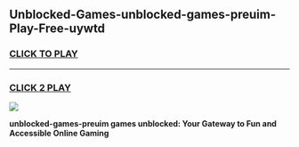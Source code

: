 
## Unblocked-Games-unblocked-games-preuim-Play-Free-uywtd
<h3>
<a href="https://premium76.site?title=unblocked-games-preuim&ref=24M">CLICK TO PLAY</a></h3>
<hr>

<h3>
<a href="https://premium76.site?title=unblocked-games-preuim&ref=24M">CLICK 2 PLAY</a>
  
</h3>

<a href="https://premium76.site?title=unblocked-games-preuim&ref=24M"><img src="https://clearcache.store/games.png"></a>


**unblocked-games-preuim games unblocked: Your Gateway to Fun and Accessible Online Gaming**
